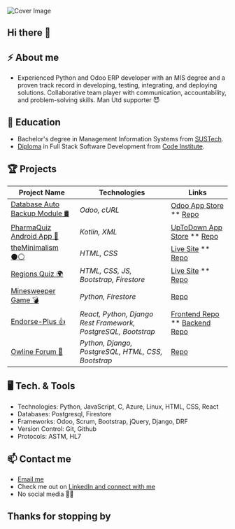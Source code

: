 ![Cover Image](https://media.licdn.com/dms/image/v2/D4E16AQEKRjc6gwmUgA/profile-displaybackgroundimage-shrink_350_1400/profile-displaybackgroundimage-shrink_350_1400/0/1725292463545?e=1737590400&v=beta&t=lY6hkLTaJOAF6KaHD5AHh8NXd0wcuWJvo1czddw_t3M)


## Hi there 👋

## ⚡ About me

- Experienced Python and Odoo ERP developer with an MIS degree and a proven track record in developing, testing, integrating, and deploying solutions. Collaborative team player with communication, accountability, and problem-solving skills. Man Utd supporter 😈


## 🔭 Education
- Bachelor's degree in Management Information Systems from [SUSTech](https://www.sustech.edu/).
- [Diploma](https://www.credential.net/ff990856-7776-443c-9c5f-5fd0e44a1f4f#gs.4l18em) in Full Stack Software Development from [Code Institute](https://codeinstitute.net/).


## 🏆 Projects

| Project Name | Technologies| Links |
| --------------------- | ---------------------------------------- | --------------------- |
| <u>Database Auto Backup Module 🛢</u> | _Odoo, cURL_ | [Odoo App Store](https://apps.odoo.com/apps/modules/14.0/database_autobackup/) ** [Repo](https://github.com/khubabshams/Odoo-Database-Auto-Backup) |
| <u>PharmaQuiz Android App 📱</u> | _Kotlin, XML_ | [UpToDown App Store](https://pharmaquiz.en.uptodown.com/android) ** [Repo](https://github.com/khubabshams/PharmaQuiz) |
| <u>theMinimalism ⚫⚪</u> | _HTML, CSS_ | [Live Site](https://khubabshams.github.io/minimalism/) ** [Repo](https://github.com/khubabshams/minimalism) |
| <u>Regions Quiz 🌍</u> | _HTML, CSS, JS, Bootstrap, Firestore_ | [Live Site](https://khubabshams.github.io/regions-quiz/) ** [Repo](https://github.com/khubabshams/regions-quiz) |
| <u>Minesweeper Game 💣</u> | _Python, Firestore_ | [Repo](https://github.com/khubabshams/minesweeper) |
| <u>Endorse-Plus 👍</u> | _React, Python, Django Rest Framework, PostgreSQL, Bootstrap_ | [Frontend Repo](https://github.com/khubabshams/endorse-plus) ** [Backend Repo](https://github.com/khubabshams/endorse-plus) |
| <u>Owline Forum 💬</u> | _Python, Django, PostgreSQL, HTML, CSS, Bootstrap_ | [Repo](https://github.com/khubabshams/owline) |


## 🖥️ Tech. & Tools
- Technologies: 		Python, JavaScript, C, Azure, Linux, HTML, CSS, React
- Databases:			  Postgresql, Firestore
- Frameworks:		    Odoo, Scrum, Bootstrap, jQuery, Django, DRF
- Version Control:  Git, Github
- Protocols:        ASTM, HL7


## 📫 Contact me

- <a href="mailto:khubabshams@gmail.com">Email me</a>
- Check me out on [LinkedIn and connect with me](https://www.linkedin.com/in/khubabshams/)
- No social media 📵😅


## Thanks for stopping by
